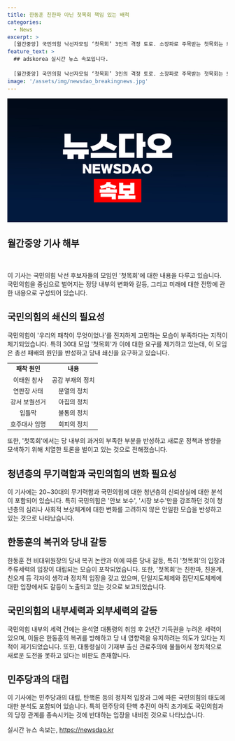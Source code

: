 ```yaml
---
title: 한동훈 친한파 아닌 첫목회 책임 있는 배척
categories:
  - News
excerpt: >
  [월간중앙] 국민의힘 낙선자모임 ‘첫목회’ 3인의 격정 토로. 소장파로 주목받는 첫목회는 보수진영의 신선한 입장으로 눈길을 끌고 있다. 지난 5월부터 시작된 이들의 마라톤 토론에서 5가지 총선 패인을 제시하며 국민의힘의 비겁함을 반성하고 있다. 이들은 지역구 출마 경험이 있어 중도층 유권자를 설득하는 데 어려움을 겪고 있으며, 국민의힘이 영남에 집착하는 동안 수도권을 소홀히 한 점에 분개하고 있다. 이에 대한 변화가 없으면 국민의힘이 영남당으로 쪼그라들 가능성에 대한 우려가 제기되고 있다. - 완 -
feature_text: >
  ## adskorea 실시간 뉴스 속보입니다.

  [월간중앙] 국민의힘 낙선자모임 ‘첫목회’ 3인의 격정 토로. 소장파로 주목받는 첫목회는 보수진영의 신선한 입장으로 눈길을 끌고 있다. 지난 5월부터 시작된 이들의 마라톤 토론에서 5가지 총선 패인을 제시하며 국민의힘의 비겁함을 반성하고 있다. 이들은 지역구 출마 경험이 있어 중도층 유권자를 설득하는 데 어려움을 겪고 있으며, 국민의힘이 영남에 집착하는 동안 수도권을 소홀히 한 점에 분개하고 있다. 이에 대한 변화가 없으면 국민의힘이 영남당으로 쪼그라들 가능성에 대한 우려가 제기되고 있다. - 완 -
image: '/assets/img/newsdao_breakingnews.jpg'
---
```


<p><img src="/assets/img/newsdao_breakingnews.jpg" alt="adskorea 속보" /></p>

<h2 data-ke-size="size26">월간중앙 기사 해부</h2>

<p data-ke-size="size16">&nbsp;</p>

<p data-ke-size="size16">이 기사는 국민의힘 낙선 후보자들의 모임인 '첫목회'에 대한 내용을 다루고 있습니다. 국민의힘을 중심으로 벌어지는 정당 내부의 변화와 갈등, 그리고 미래에 대한 전망에 관한 내용으로 구성되어 있습니다.</p>

<h2 data-ke-size="size26">국민의힘의 쇄신의 필요성</h2>

<p data-ke-size="size16">국민의힘이 '우리의 패착이 무엇이었나'를 진지하게 고민하는 모습이 부족하다는 지적이 제기되었습니다. 특히 30대 모임 '첫목회'가 이에 대한 요구를 제기하고 있는데, 이 모임은 총선 패배의 원인을 반성하고 당내 쇄신을 요구하고 있습니다.</p>

<table>
  <tr>
    <td style="text-align: center; height: 17px;"><b>패착 원인</b></td>
    <td style="text-align: center; height: 17px;"><b>내용</b></td>
  </tr>
  <tr>
    <td style="text-align: center; height: 17px;">이태원 참사</td>
    <td style="text-align: center; height: 17px;">공감 부재의 정치</td>
  </tr>
  <tr>
    <td style="text-align: center; height: 17px;">연판장 사태</td>
    <td style="text-align: center; height: 17px;">분열의 정치</td>
  </tr>
  <tr>
    <td style="text-align: center; height: 17px;">강서 보궐선거</td>
    <td style="text-align: center; height: 17px;">아집의 정치</td>
  </tr>
  <tr>
    <td style="text-align: center; height: 17px;">입틀막</td>
    <td style="text-align: center; height: 17px;">불통의 정치</td>
  </tr>
  <tr>
    <td style="text-align: center; height: 17px;">호주대사 임명</td>
    <td style="text-align: center; height: 17px;">회피의 정치</td>
  </tr>
</table>

<p data-ke-size="size16">또한, '첫목회'에서는 당 내부의 과거의 부족한 부분을 반성하고 새로운 정책과 방향을 모색하기 위해 치열한 토론을 벌이고 있는 것으로 전해졌습니다.</p>

<h2 data-ke-size="size26">청년층의 무기력함과 국민의힘의 변화 필요성</h2>

<p data-ke-size="size16">이 기사에는 20~30대의 무기력함과 국민의힘에 대한 청년층의 신뢰상실에 대한 분석이 포함되어 있습니다. 특히 국민의힘은 '안보 보수', '시장 보수'만을 강조하던 것이 청년층의 심리나 사회적 보상체계에 대한 변화를 고려하지 않은 안일한 모습을 반성하고 있는 것으로 나타났습니다.</p>

<h2 data-ke-size="size26">한동훈의 복귀와 당내 갈등</h2>

<p data-ke-size="size16">한동훈 전 비대위원장의 당내 복귀 논란과 이에 따른 당내 갈등, 특히 '첫목회'의 입장과 주류세력의 입장이 대립되는 모습이 포착되었습니다. 또한, '첫목회'는 친한파, 친윤계, 친오계 등 각자의 생각과 정치적 입장을 갖고 있으며, 단일지도체제와 집단지도체제에 대한 입장에서도 갈등이 노출되고 있는 것으로 보고되었습니다.</p>

<h2 data-ke-size="size26">국민의힘의 내부세력과 외부세력의 갈등</h2>

<p data-ke-size="size16">국민의힘 내부의 세력 간에는 윤석열 대통령의 취임 후 2년간 기득권을 누려온 세력이 있으며, 이들은 한동훈의 복귀를 방해하고 당 내 영향력을 유지하려는 의도가 있다는 지적이 제기되었습니다. 또한, 대통령실이 기재부 출신 관료주의에 물들어서 정치적으로 새로운 도전을 못하고 있다는 비판도 존재합니다.</p>

<h2 data-ke-size="size26">민주당과의 대립</h2>

<p data-ke-size="size16">이 기사에는 민주당과의 대립, 탄핵론 등의 정치적 입장과 그에 따른 국민의힘의 태도에 대한 분석도 포함되어 있습니다. 특히 민주당의 탄핵 추진이 아직 초기에도 국민의힘과의 당정 관계를 종속시키는 것에 반대하는 입장을 내비친 것으로 나타났습니다.</p>
실시간 뉴스 속보는, <a href="https://newsdao.kr" rel="dofollow">https://newsdao.kr</a>


